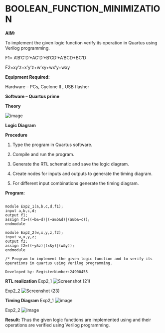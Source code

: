 # BOOLEAN_FUNCTION_MINIMIZATION

**AIM:**

To implement the given logic function verify its operation in Quartus using Verilog programming.

F1= A’B’C’D’+AC’D’+B’CD’+A’BCD+BC’D 

F2=xy’z+x’y’z+w’xy+wx’y+wxy

**Equipment Required:**

Hardware – PCs, Cyclone II , USB flasher

**Software – Quartus prime**

**Theory** 

![image](https://github.com/user-attachments/assets/3efa61a9-e383-48b4-968b-c5039f11a9fa)


**Logic Diagram**

**Procedure**

1.	Type the program in Quartus software.

2.	Compile and run the program.

3.	Generate the RTL schematic and save the logic diagram.

4.	Create nodes for inputs and outputs to generate the timing diagram.

5.	For different input combinations generate the timing diagram.


**Program:**
```

module Exp2_1(a,b,c,d,f1);
input a,b,c,d;
output f1;
assign f1=((~b&~d)|(~a&b&d)|(a&b&~c));
endmodule

module Exp2_2(w,x,y,z,f2);
input w,x,y,z;
output f2;
assign f2=((~y&z)|(x&y)|(w&y));
endmodule

/* Program to implement the given logic function and to verify its operations in quartus using Verilog programming. 

Developed by: RegisterNumber:24900455
```


**RTL realization**
Exp2_1 ![Screenshot (21)](https://github.com/user-attachments/assets/7a297d0e-1882-4a08-812a-10691b8805c2)


Exp2_2 ![Screenshot (23)](https://github.com/user-attachments/assets/4823f014-278c-4390-84e0-4e20733658c5)



**Timing Diagram**
Exp2_1 ![image](https://github.com/user-attachments/assets/0b763ba2-08ad-47bb-99ce-9fa4fda42d92)


Exp2_2 ![image](https://github.com/user-attachments/assets/0d70012e-db45-46ce-9cfb-bc80f6830b35)


**Result:**
Thus the given logic functions are implemented using and their operations are verified using Verilog programming.

